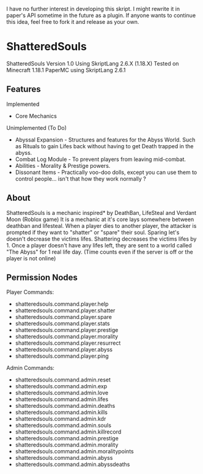 I have no further interest in developing this skript. I might rewrite it in paper's API sometime in the future as a plugin. If anyone wants to continue this idea, feel free to fork it and release as your own.

# ShatteredSouls

ShatteredSouls Version 1.0
Using SkriptLang 2.6.X (1.18.X)
Tested on Minecraft 1.18.1 PaperMC using SkriptLang 2.6.1

## Features

Implemented

- Core Mechanics

Unimplemented (To Do)

- Abyssal Expansion - Structures and features for the Abyss World. Such as Rituals to gain Lifes back without having to get Death trapped in the abyss.
- Combat Log Module - To prevent players from leaving mid-combat.
- Abilities - Morality & Prestige powers.
- Dissonant Items - Practically voo-doo dolls, except you can use them to control people... isn't that how they work normally ?

## About

ShatteredSouls is a mechanic inspired\* by DeathBan, LifeSteal and Verdant Moon (Roblox game)
It is a mechanic at it's core lays somewhere between deathban and lifesteal.
When a player dies to another player, the attacker is prompted if they want to "shatter" or "spare" their soul.
Sparing let's doesn't decrease the victims lifes.
Shattering decreases the victims lifes by 1.
Once a player doesn't have any lifes left, they are sent to a world called "The Abyss" for 1 real life day. (Time counts even if the server is off or the player is not online)

## Permission Nodes

Player Commands:

- shatteredsouls.command.player.help
- shatteredsouls.command.player.shatter
- shatteredsouls.command.player.spare
- shatteredsouls.command.player.stats
- shatteredsouls.command.player.prestige
- shatteredsouls.command.player.morality
- shatteredsouls.command.player.resurrect
- shatteredsouls.command.player.abyss
- shatteredsouls.command.player.ping

Admin Commands:

- shatteredsouls.command.admin.reset
- shatteredsouls.command.admin.exp
- shatteredsouls.command.admin.love
- shatteredsouls.command.admin.lifes
- shatteredsouls.command.admin.deaths
- shatteredsouls.command.admin.kills
- shatteredsouls.command.admin.kdr
- shatteredsouls.command.admin.souls
- shatteredsouls.command.admin.killrecord
- shatteredsouls.command.admin.prestige
- shatteredsouls.command.admin.morality
- shatteredsouls.command.admin.moralitypoints
- shatteredsouls.command.admin.abyss
- shatteredsouls.command.admin.abyssdeaths

